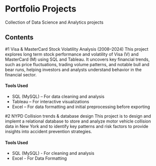 # Portfolio Projects 
Collection of Data Science and Analytics projects

## Contents
#1 Visa & MasterCard Stock Volatility Analysis (2008–2024)
This project explores long term stock performance and volatility of Visa (V) and MasterCard (M) using SQL and Tableau. It uncovers key financial trends, such as price fluctuations, trading volume patterns, and notable bull and bear runs, helping investors and analysts understand behavior in the financial sector.

#### Tools Used
- SQL (MySQL) – For data cleaning and analysis
- Tableau –  For interactive visualizations
- Excel – For data formatting and initial preprocessing before exporting

#2 NYPD Collision trends & database design
This project is to design and implemt a relational database to store and analyze motor vehicle collision data in New York and to identify key patterns and risk factors to provide insights into accident prevention strategies.

#### Tools Used
- SQL (MySQL) - For cleaning and analysis
- Excel - For Data Formatting

